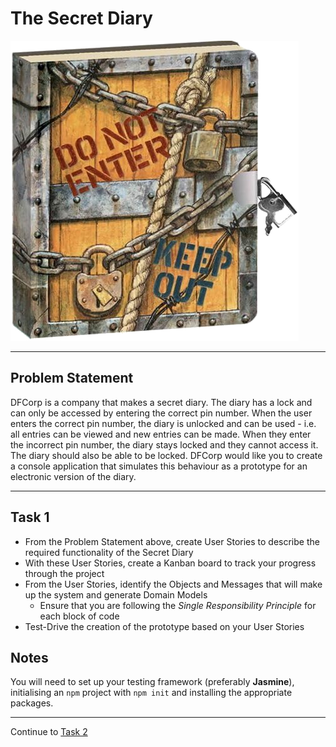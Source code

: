 # The Secret Diary

![The Secret Diary](images/secret_dairy.png)

---

## Problem Statement

DFCorp is a company that makes a secret diary.  The diary has a lock and can only be accessed by entering the correct pin number.  When the user enters the correct pin number, the diary is unlocked and can be used - i.e. all entries can be viewed and new entries can be made.  When they enter the incorrect pin number, the diary stays locked and they cannot access it.  The diary should also be able to be locked.  DFCorp would like you to create a console application that simulates this behaviour as a prototype for an electronic version of the diary.

---

## Task 1

- From the Problem Statement above, create User Stories to describe the required functionality of the Secret Diary
- With these User Stories, create a Kanban board to track your progress through the project
- From the User Stories, identify the Objects and Messages that will make up the system and generate Domain Models
  - Ensure that you are following the *Single Responsibility Principle* for each block of code
- Test-Drive the creation of the prototype based on your User Stories

## Notes

You will need to set up your testing framework (preferably **Jasmine**), initialising an `npm` project with `npm init` and installing the appropriate packages.

---

Continue to [Task 2](task_2.md)
